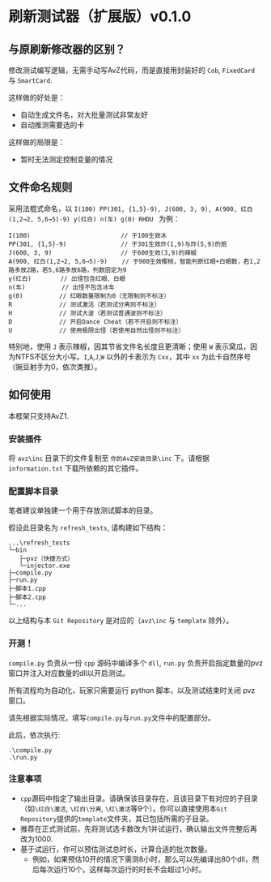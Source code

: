# 刷新测试器（扩展版）v0.1.0

## 与原刷新修改器的区别？

修改测试编写逻辑，无需手动写AvZ代码，而是直接用封装好的 `Cob`, `FixedCard` 与 `SmartCard`.

这样做的好处是：
- 自动生成文件名，对大批量测试非常友好
- 自动推测需要选的卡

这样做的局限是：
- 暂时无法测定控制变量的情况

## 文件命名规则

采用法棍式命名，以 `I(100) PP(301, {1,5}-9), J(600, 3, 9), A(900, 红白(1,2→2, 5,6→5)-9) y(红白) n(车) g(0) RHDU ` 为例：
```
I(100)                         // 于100生效冰
PP(301, {1,5}-9)               // 于301生效炸(1,9)与炸(5,9)的炮
J(600, 3, 9)                   // 于600生效(3,9)的辣椒
A(900, 红白(1,2→2, 5,6→5)-9)    // 于900生效樱桃，智能判断红眼+白眼数，若1,2路多放2路，若5,6路多放6路，列数固定为9
y(红白)        // 出怪包含红眼、白眼
n(车)          // 出怪不包含冰车
g(0)          // 红眼数量限制为0（无限制则不标注）
R             // 测试激活（若测试分离则不标注）
H             // 测试大波（若测试普通波则不标注）
D             // 开启Dance Cheat（若不开启则不标注）
U             // 使用极限出怪（若使用自然出怪则不标注）
```

特别地，使用 `J` 表示辣椒，因其节省文件名长度且更清晰；使用 `W` 表示窝瓜，因为NTFS不区分大小写。`I`,`A`,`J`,`W` 以外的卡表示为 `Cxx`，其中 `xx` 为此卡自然序号（豌豆射手为0，依次类推）。

## 如何使用

本框架只支持AvZ1.

### 安装插件

将 `avz\inc` 目录下的文件复制至 `你的AvZ安装目录\inc` 下。请根据 `information.txt` 下载所依赖的其它插件。

### 配置脚本目录

笔者建议单独建一个用于存放测试脚本的目录。

假设此目录名为 `refresh_tests`, 请构建如下结构：
```
...\refresh_tests
└─bin
   ├─pvz（快捷方式）
   └─injector.exe
├─compile.py
├─run.py
├─脚本1.cpp
├─脚本2.cpp
└─...
```

以上结构与本 `Git Repository` 是对应的（`avz\inc` 与 `template` 除外）。

### 开测！

`compile.py` 负责从一份 `cpp` 源码中编译多个 `dll`, `run.py` 负责开启指定数量的pvz窗口并注入对应数量的dll以开启测试。

所有流程均为自动化，玩家只需要运行 python 脚本，以及测试结束时关闭 pvz 窗口。

请先根据实际情况，填写`compile.py`与`run.py`文件中的配置部分。

此后，依次执行:
```console
.\compile.py
.\run.py
```

### 注意事项

- `cpp`源码中指定了输出目录。请确保该目录存在，且该目录下有对应的子目录（如`\红白\激活`, `\红白\分离`, `\红\激活`等9个）。你可以直接使用本`Git Repository`提供的`template`文件夹，其已包括所需的子目录。
- 推荐在正式测试前，先将测试选卡数改为1并试运行，确认输出文件完整后再改为1000.
- 基于试运行，你可以预估测试总时长，计算合适的批次数量。
    - 例如，如果预估10开的情况下需测8小时，那么可以先编译出80个dll，然后每次运行10个。这样每次运行的时长不会超过1小时。
